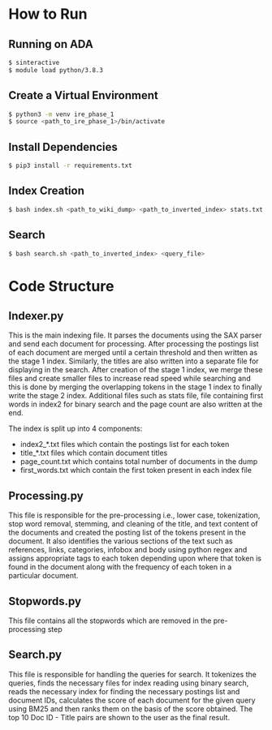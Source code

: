 # How to Run

## Running on ADA

```bash
$ sinteractive
$ module load python/3.8.3
```

## Create a Virtual Environment

```bash
$ python3 -m venv ire_phase_1
$ source <path_to_ire_phase_1>/bin/activate
```

## Install Dependencies

```bash
$ pip3 install -r requirements.txt
```

## Index Creation

```bash
$ bash index.sh <path_to_wiki_dump> <path_to_inverted_index> stats.txt
```

## Search

```bash
$ bash search.sh <path_to_inverted_index> <query_file>
```

# Code Structure

## Indexer.py

This is the main indexing file. It parses the documents using the SAX parser and send each document for processing.
After processing the postings list of each document are merged until a certain threshold and then written as the stage 1
index. Similarly, the titles are also written into a separate file for displaying in the search. After creation of the
stage 1 index, we merge these files and create smaller files to increase read speed while searching and this is done by
merging the overlapping tokens in the stage 1 index to finally write the stage 2 index. Additional files such as stats
file, file containing first words in index2 for binary search and the page count are also written at the end.

The index is split up into 4 components:

- index2_*.txt files which contain the postings list for each token
- title_*.txt files which contain document titles
- page_count.txt which contains total number of documents in the dump
- first_words.txt which contain the first token present in each index file

## Processing.py

This file is responsible for the pre-processing i.e., lower case, tokenization, stop word removal, stemming, and
cleaning of the title, and text content of the documents and created the posting list of the tokens present in the
document. It also identifies the various sections of the text such as references, links, categories, infobox and body
using python regex and assigns appropriate tags to each token depending upon where that token is found in the document
along with the frequency of each token in a particular document.

## Stopwords.py

This file contains all the stopwords which are removed in the pre-processing step

## Search.py

This file is responsible for handling the queries for search. It tokenizes the queries, finds the necessary files for
index reading using binary search, reads the necessary index for finding the necessary postings list and document IDs,
calculates the score of each document for the given query using BM25 and then ranks them on the basis of the score
obtained. The top 10 Doc ID - Title pairs are shown to the user as the final result. 